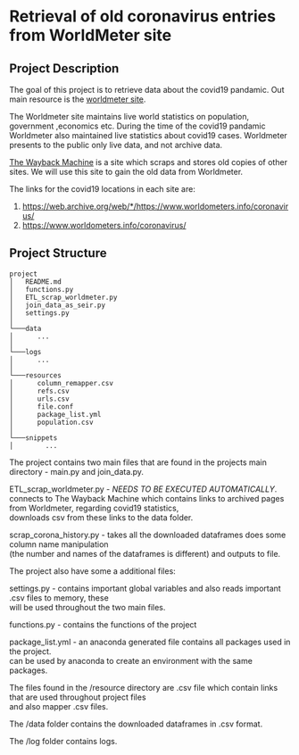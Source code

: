 # Retrieval of old coronavirus entries from WorldMeter site 

## Project Description
The goal of this project is to retrieve data about the covid19 pandamic. Out main resource is the [worldmeter site](https://www.worldometers.info/). 

The Worldmeter site maintains live world statistics on population, government ,economics etc. 
During the time of the covid19 pandamic Worldmeter also maintained live statistics about covid19 cases.
Worldmeter presents to the public only live data, and not archive data. 

[The Wayback Machine](https://archive.org/web/) is a site which scraps and stores old copies of other sites. We will use this 
site to gain the old data from Worldmeter.

The links for the covid19 locations in each site are:
1. https://web.archive.org/web/*/https://www.worldometers.info/coronavirus/ 
2. https://www.worldometers.info/coronavirus/

## Project Structure

```
project
│   README.md
│   functions.py
│   ETL_scrap_worldmeter.py    
│   join_data_as_seir.py
│   settings.py
│
└───data
│      ...
│   
└───logs
│      ...
│	
└───resources
│      column_remapper.csv
│      refs.csv
│      urls.csv
│      file.conf
│      package_list.yml
│      population.csv
│
└───snippets
│        ...

```
The project contains two main files that are found in the projects main directory - main.py and join_data.py.  

ETL_scrap_worldmeter.py - *NEEDS TO BE EXECUTED AUTOMATICALLY*.  
connects to The Wayback Machine which contains links to archived pages
from Worldmeter, regarding covid19 statistics,  
downloads csv from these links to the data folder.  

scrap_corona_history.py - takes all the downloaded dataframes does some column name manipulation  
(the number and names of the dataframes is different) and outputs to file.  

The project also have some a additional files:  

settings.py - contains important global variables and also reads important .csv files to memory, these  
will be used throughout the two main files.

functions.py - contains the functions of the project

package_list.yml - an anaconda generated file contains all packages used in the project.  
can be used by anaconda to create an environment with the same packages. 

The files found in the /resource directory are .csv file which contain links that are used throughout project files  
and also mapper .csv files.

The /data folder contains the downloaded dataframes in .csv format. 

The /log folder contains logs.



















